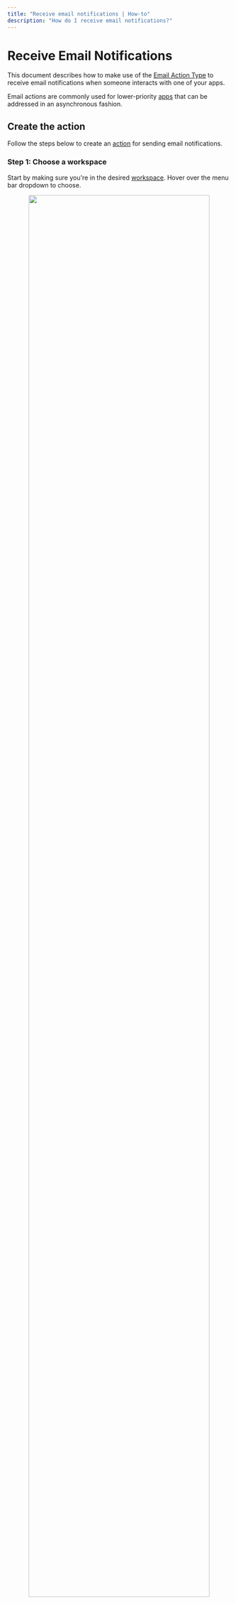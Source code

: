 ```yaml
---
title: "Receive email notifications | How-to"
description: "How do I receive email notifications?"
---
```


# Receive Email Notifications

This document describes how to make use of the [Email Action Type](/reference/action-types/email/) to receive email notifications when someone interacts with one of your apps.

Email actions are commonly used for lower-priority [apps](/reference/apps/) that can be addressed in an asynchronous fashion.

## Create the action

Follow the steps below to create an [action](/reference/actions/) for sending email notifications.

### Step 1: Choose a workspace

Start by making sure you're in the desired [workspace](/reference/workspaces/). Hover over the menu bar dropdown to choose.

<p align="center">
  <img src="/images/navigation/choose-workspace-dropdown.png" width="90%">
</p>

### Step 2: Open the new action dialog

Select the **Actions** tab within the workspace view and click the **+ New Action** button. This will launch a dialog for creating new actions.

<p align="center">
  <img src="/images/how-tos/create-new-action.png" width="90%">
</p>

### Step 3: Select the email action type

From the action creation dialog, select **Email** from the _Action type_ dropdown list.

<p align="center">
  <img src="/images/modals/office-create-action-email.png" width="70%">
</p>

### Step 4: Configure the action

Enter a _name_, _description_ (optional) and desired email address, and click on **+ Create action** to complete the process.

::: tip
The email can be to a single person or a mailing list.
:::

<p align="center">
  <img src="/images/modals/office-create-action-email-filled.png" width="70%">
</p>

## Attach the action to an app

Follow the steps below to attach the email action created above to one or more [apps](/reference/apps/).

### Step 1: Choose an app

Select the **Apps** tab within the workspace view and select the [app](/reference/apps/) you wish to send email notifications.

<p align="center">
  <img src="/images/how-tos/edit-app.png" width="90%">
</p>

### Step 2: Open the app editor

From the app modal, press the **Edit** button.

<p align="center">
  <img src="/images/modals/personal-office-coffee-machine-edit-app.png" width="70%">
</p>

### Step 3: Add your new action

From the app edit dialog, type in the name of your action in _Actions_ list. The name will autocomplete as you type.

<p align="center">
  <img src="/images/modals/personal-office-coffee-machine-edit-app-actions-email.png" width="70%">
</p>

### Step 4: Save your changes

Press on the **Save changes** button and you're done!

<p align="center">
  <img src="/images/modals/personal-office-coffee-machine-edit-app-actions-email-save.png" width="70%">
</p>

### Step 5: Wait for app interactions

Now that your app is configured, you just wait until someone interacts with it. Once they do, you'll receive an email that looks something like this.

![Action Integration](/images/actions/personal-office-coffee-machine-email.png)
